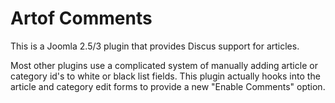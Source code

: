 # Artof Comments

This is a Joomla 2.5/3 plugin that provides Discus support for articles. 

Most other plugins use a complicated system of manually adding article or category id's to white or black list fields. This plugin actually hooks into the article and category edit forms to provide a new "Enable Comments" option.